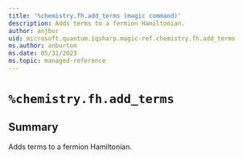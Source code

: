```yaml
---
title: '%chemistry.fh.add_terms (magic command)'
description: Adds terms to a fermion Hamiltonian.
author: anjbur
uid: microsoft.quantum.iqsharp.magic-ref.chemistry.fh.add_terms
ms.author: anburton
ms.date: 05/31/2023
ms.topic: managed-reference
---
```


<!--
    NB: This file has been automatically generated from Microsoft.Quantum.Chemistry.Jupyter.dll,
        please do not manually edit it.

    [DEBUG] JSON source:
        {"Name": "%chemistry.fh.add_terms", "Documentation": {"Summary": "Adds terms to a fermion Hamiltonian.", "Full": null, "Description": null, "Remarks": null, "Examples": null, "SeeAlso": null}, "AssemblyName": "Microsoft.Quantum.Chemistry.Jupyter"}
-->

# `%chemistry.fh.add_terms`

## Summary

Adds terms to a fermion Hamiltonian.

